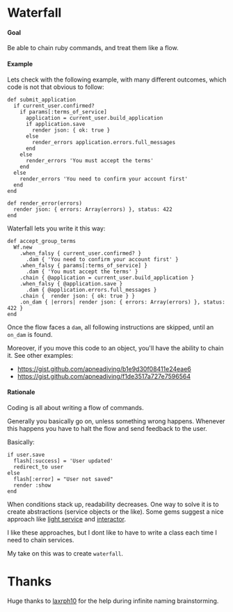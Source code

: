 Waterfall
=========
#### Goal

Be able to chain ruby commands, and treat them like a flow.

#### Example

Lets check with the following example, with many different outcomes, which code is not that obvious to follow:

    def submit_application
      if current_user.confirmed?
        if params[:terms_of_service]
          application = current_user.build_application
          if application.save
            render json: { ok: true }
          else 
            render_errors application.errors.full_messages
          end
        else
          render_errors 'You must accept the terms'
        end
      else
        render_errors 'You need to confirm your account first'
      end
    end
    
    def render_error(errors)
      render json: { errors: Array(errors) }, status: 422
    end

Waterfall lets you write it this way:

    def accept_group_terms
      Wf.new
        .when_falsy { current_user.confirmed? }
          .dam { 'You need to confirm your account first' }
        .when_falsy { params[:terms_of_service] }
          .dam { 'You must accept the terms' }
        .chain { @application = current_user.build_application }
        .when_falsy { @application.save }
          .dam { @application.errors.full_messages }
        .chain {  render json: { ok: true } }
        .on_dam { |errors| render json: { errors: Array(errors) }, status: 422 }
    end

Once the flow faces a `dam`, all following instructions are skipped, until an `on_dam` is found.

Moreover, if you move this code to an object, you'll have the ability to chain it.
See other examples:
- https://gist.github.com/apneadiving/b1e9d30f08411e24eae6
- https://gist.github.com/apneadiving/f1de3517a727e7596564


#### Rationale
Coding is all about writing a flow of commands.

Generally you basically go on, unless something wrong happens. Whenever this happens you have to halt the flow and send feedback to the user.

Basically:

    if user.save
      flash[:success] = 'User updated'
      redirect_to user  
    else
      flash[:error] = "User not saved"  
      render :show 
    end
  
  
When conditions stack up, readability decreases. One way to solve it is to create abstractions (service objects or the like). Some gems suggest a nice approach like [light service](https://github.com/adomokos/light-service) and [interactor](https://github.com/collectiveidea/interactor).

I like these approaches, but I dont like to have to write a class each time I need to chain services.

My take on this was to create `waterfall`.

Thanks
=========
Huge thanks to [laxrph10](https://github.com/laxrph10) for the help during infinite naming brainstorming.
